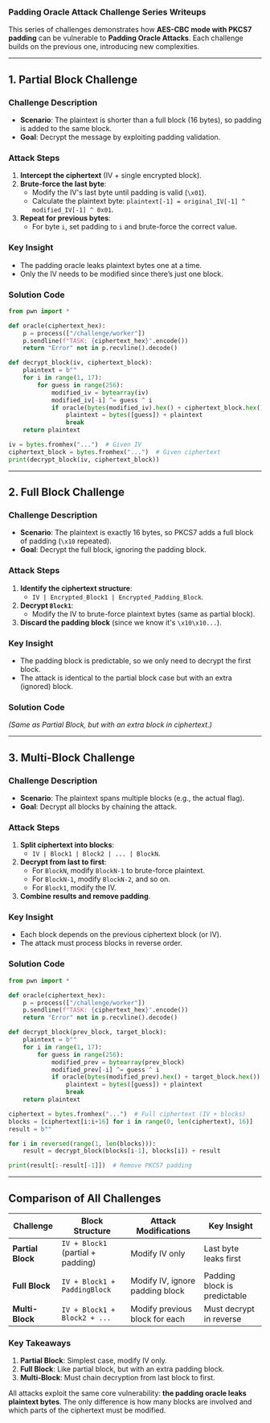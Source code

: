 ### **Padding Oracle Attack Challenge Series Writeups**

This series of challenges demonstrates how **AES-CBC mode with PKCS7 padding** can be vulnerable to **Padding Oracle Attacks**. Each challenge builds on the previous one, introducing new complexities.

---

## **1. Partial Block Challenge**
### **Challenge Description**
- **Scenario**: The plaintext is shorter than a full block (16 bytes), so padding is added to the same block.
- **Goal**: Decrypt the message by exploiting padding validation.

### **Attack Steps**
1. **Intercept the ciphertext** (IV + single encrypted block).
2. **Brute-force the last byte**:
   - Modify the IV's last byte until padding is valid (`\x01`).
   - Calculate the plaintext byte: `plaintext[-1] = original_IV[-1] ^ modified_IV[-1] ^ 0x01`.
3. **Repeat for previous bytes**:
   - For byte `i`, set padding to `i` and brute-force the correct value.

### **Key Insight**
- The padding oracle leaks plaintext bytes one at a time.
- Only the IV needs to be modified since there’s just one block.

### **Solution Code**
```python
from pwn import *

def oracle(ciphertext_hex):
    p = process(["/challenge/worker"])
    p.sendline(f"TASK: {ciphertext_hex}".encode())
    return "Error" not in p.recvline().decode()

def decrypt_block(iv, ciphertext_block):
    plaintext = b""
    for i in range(1, 17):
        for guess in range(256):
            modified_iv = bytearray(iv)
            modified_iv[-i] ^= guess ^ i
            if oracle(bytes(modified_iv).hex() + ciphertext_block.hex()):
                plaintext = bytes([guess]) + plaintext
                break
    return plaintext

iv = bytes.fromhex("...")  # Given IV
ciphertext_block = bytes.fromhex("...")  # Given ciphertext
print(decrypt_block(iv, ciphertext_block))
```

---

## **2. Full Block Challenge**
### **Challenge Description**
- **Scenario**: The plaintext is exactly 16 bytes, so PKCS7 adds a full block of padding (`\x10` repeated).
- **Goal**: Decrypt the full block, ignoring the padding block.

### **Attack Steps**
1. **Identify the ciphertext structure**:
   - `IV | Encrypted_Block1 | Encrypted_Padding_Block`.
2. **Decrypt `Block1`**:
   - Modify the IV to brute-force plaintext bytes (same as partial block).
3. **Discard the padding block** (since we know it's `\x10\x10...`).

### **Key Insight**
- The padding block is predictable, so we only need to decrypt the first block.
- The attack is identical to the partial block case but with an extra (ignored) block.

### **Solution Code**
*(Same as Partial Block, but with an extra block in ciphertext.)*

---

## **3. Multi-Block Challenge**
### **Challenge Description**
- **Scenario**: The plaintext spans multiple blocks (e.g., the actual flag).
- **Goal**: Decrypt all blocks by chaining the attack.

### **Attack Steps**
1. **Split ciphertext into blocks**:
   - `IV | Block1 | Block2 | ... | BlockN`.
2. **Decrypt from last to first**:
   - For `BlockN`, modify `BlockN-1` to brute-force plaintext.
   - For `BlockN-1`, modify `BlockN-2`, and so on.
   - For `Block1`, modify the IV.
3. **Combine results and remove padding**.

### **Key Insight**
- Each block depends on the previous ciphertext block (or IV).
- The attack must process blocks in reverse order.

### **Solution Code**
```python
from pwn import *

def oracle(ciphertext_hex):
    p = process(["/challenge/worker"])
    p.sendline(f"TASK: {ciphertext_hex}".encode())
    return "Error" not in p.recvline().decode()

def decrypt_block(prev_block, target_block):
    plaintext = b""
    for i in range(1, 17):
        for guess in range(256):
            modified_prev = bytearray(prev_block)
            modified_prev[-i] ^= guess ^ i
            if oracle(bytes(modified_prev).hex() + target_block.hex()):
                plaintext = bytes([guess]) + plaintext
                break
    return plaintext

ciphertext = bytes.fromhex("...")  # Full ciphertext (IV + blocks)
blocks = [ciphertext[i:i+16] for i in range(0, len(ciphertext), 16)]
result = b""

for i in reversed(range(1, len(blocks))):
    result = decrypt_block(blocks[i-1], blocks[i]) + result

print(result[:-result[-1]])  # Remove PKCS7 padding
```

---

## **Comparison of All Challenges**
| Challenge       | Block Structure               | Attack Modifications          | Key Insight |
|----------------|-----------------------------|-----------------------------|------------|
| **Partial Block** | `IV + Block1` (partial + padding) | Modify IV only | Last byte leaks first |
| **Full Block** | `IV + Block1 + PaddingBlock` | Modify IV, ignore padding block | Padding block is predictable |
| **Multi-Block** | `IV + Block1 + Block2 + ...` | Modify previous block for each | Must decrypt in reverse |

### **Key Takeaways**
1. **Partial Block**: Simplest case, modify IV only.
2. **Full Block**: Like partial block, but with an extra padding block.
3. **Multi-Block**: Must chain decryption from last block to first.

All attacks exploit the same core vulnerability: **the padding oracle leaks plaintext bytes**. The only difference is how many blocks are involved and which parts of the ciphertext must be modified. 
